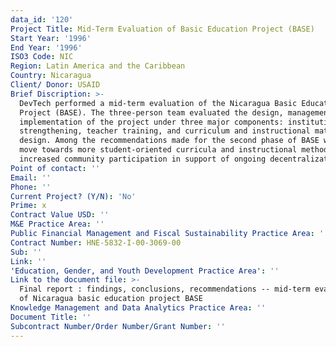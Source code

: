 ```yaml
---
data_id: '120'
Project Title: Mid-Term Evaluation of Basic Education Project (BASE)
Start Year: '1996'
End Year: '1996'
ISO3 Code: NIC
Region: Latin America and the Caribbean
Country: Nicaragua
Client/ Donor: USAID
Brief Discription: >-
  DevTech performed a mid-term evaluation of the Nicaragua Basic Education
  Project (BASE). The three-person team evaluated the design, management, and
  implementation of the project under three major components: institutional
  strengthening, teacher training, and curriculum and instructional materials
  design. Among the recommendations made for the second phase of BASE were a
  move towards more student-oriented curricula and instructional methods and
  increased community participation in support of ongoing decentralization.
Point of contact: ''
Email: ''
Phone: ''
Current Project? (Y/N): 'No'
Prime: x
Contract Value USD: ''
M&E Practice Area: ''
Public Financial Management and Fiscal Sustainability Practice Area: ''
Contract Number: HNE-5832-I-00-3069-00
Sub: ''
Link: ''
'Education, Gender, and Youth Development Practice Area': ''
Link to the document file: >-
  Final report : findings, conclusions, recommendations -- mid-term evaluation
  of Nicaragua basic education project BASE
Knowledge Management and Data Analytics Practice Area: ''
Document Title: ''
Subcontract Number/Order Number/Grant Number: ''
---
```

